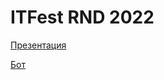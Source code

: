 # ITFest RND 2022

[Презентация](https://docs.google.com/presentation/d/1z_qT2KZdjSrFQqKE4a9FyByvA372QjJz56xnrfpnfUg/edit?usp=sharing)

[Бот](https://t.me/ItFest2021Bot)
